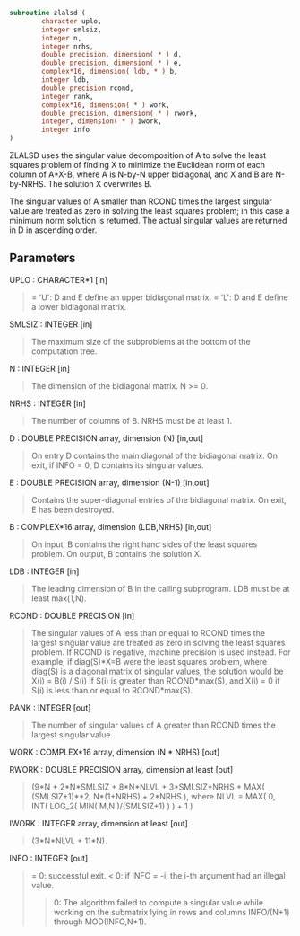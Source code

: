 ```fortran
subroutine zlalsd (
        character uplo,
        integer smlsiz,
        integer n,
        integer nrhs,
        double precision, dimension( * ) d,
        double precision, dimension( * ) e,
        complex*16, dimension( ldb, * ) b,
        integer ldb,
        double precision rcond,
        integer rank,
        complex*16, dimension( * ) work,
        double precision, dimension( * ) rwork,
        integer, dimension( * ) iwork,
        integer info
)
```

ZLALSD uses the singular value decomposition of A to solve the least
squares problem of finding X to minimize the Euclidean norm of each
column of A\*X-B, where A is N-by-N upper bidiagonal, and X and B
are N-by-NRHS. The solution X overwrites B.

The singular values of A smaller than RCOND times the largest
singular value are treated as zero in solving the least squares
problem; in this case a minimum norm solution is returned.
The actual singular values are returned in D in ascending order.

## Parameters
UPLO : CHARACTER\*1 [in]
> = 'U': D and E define an upper bidiagonal matrix.
> = 'L': D and E define a  lower bidiagonal matrix.

SMLSIZ : INTEGER [in]
> The maximum size of the subproblems at the bottom of the
> computation tree.

N : INTEGER [in]
> The dimension of the  bidiagonal matrix.  N >= 0.

NRHS : INTEGER [in]
> The number of columns of B. NRHS must be at least 1.

D : DOUBLE PRECISION array, dimension (N) [in,out]
> On entry D contains the main diagonal of the bidiagonal
> matrix. On exit, if INFO = 0, D contains its singular values.

E : DOUBLE PRECISION array, dimension (N-1) [in,out]
> Contains the super-diagonal entries of the bidiagonal matrix.
> On exit, E has been destroyed.

B : COMPLEX\*16 array, dimension (LDB,NRHS) [in,out]
> On input, B contains the right hand sides of the least
> squares problem. On output, B contains the solution X.

LDB : INTEGER [in]
> The leading dimension of B in the calling subprogram.
> LDB must be at least max(1,N).

RCOND : DOUBLE PRECISION [in]
> The singular values of A less than or equal to RCOND times
> the largest singular value are treated as zero in solving
> the least squares problem. If RCOND is negative,
> machine precision is used instead.
> For example, if diag(S)\*X=B were the least squares problem,
> where diag(S) is a diagonal matrix of singular values, the
> solution would be X(i) = B(i) / S(i) if S(i) is greater than
> RCOND\*max(S), and X(i) = 0 if S(i) is less than or equal to
> RCOND\*max(S).

RANK : INTEGER [out]
> The number of singular values of A greater than RCOND times
> the largest singular value.

WORK : COMPLEX\*16 array, dimension (N \* NRHS) [out]

RWORK : DOUBLE PRECISION array, dimension at least [out]
> (9\*N + 2\*N\*SMLSIZ + 8\*N\*NLVL + 3\*SMLSIZ\*NRHS +
> MAX( (SMLSIZ+1)\*\*2, N\*(1+NRHS) + 2\*NRHS ),
> where
> NLVL = MAX( 0, INT( LOG_2( MIN( M,N )/(SMLSIZ+1) ) ) + 1 )

IWORK : INTEGER array, dimension at least [out]
> (3\*N\*NLVL + 11\*N).

INFO : INTEGER [out]
> = 0:  successful exit.
> < 0:  if INFO = -i, the i-th argument had an illegal value.
> > 0:  The algorithm failed to compute a singular value while
> working on the submatrix lying in rows and columns
> INFO/(N+1) through MOD(INFO,N+1).
